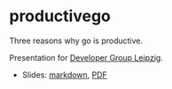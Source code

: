 # productivego

Three reasons why go is productive.

Presentation for [Developer Group Leipzig](https://www.meetup.com/Developer-Group-Leipzig/).

* Slides: [markdown](Slides.md), [PDF](Slides.pdf)
